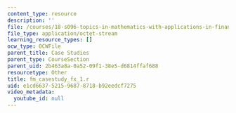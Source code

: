 ```yaml
---
content_type: resource
description: ''
file: /courses/18-s096-topics-in-mathematics-with-applications-in-finance-fall-2013/e1cd6637521596878718b92eedcf7275_fm_casestudy_fx_1.r
file_type: application/octet-stream
learning_resource_types: []
ocw_type: OCWFile
parent_title: Case Studies
parent_type: CourseSection
parent_uid: 2b463a8a-0a52-09f1-38e5-d6814ffaf688
resourcetype: Other
title: fm_casestudy_fx_1.r
uid: e1cd6637-5215-9687-8718-b92eedcf7275
video_metadata:
  youtube_id: null
---
```

